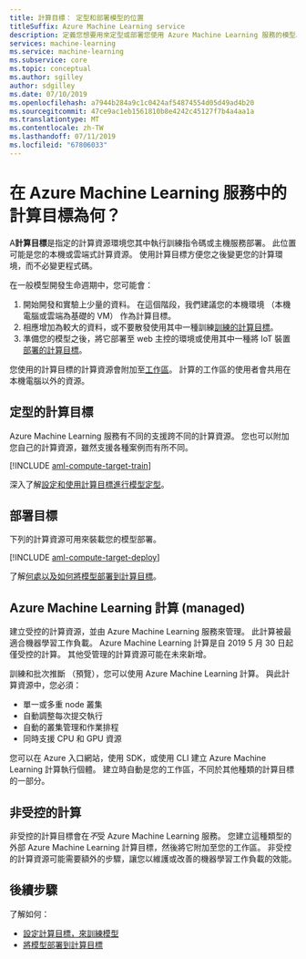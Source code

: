 ```yaml
---
title: 計算目標： 定型和部署模型的位置
titleSuffix: Azure Machine Learning service
description: 定義您想要用來定型或部署您使用 Azure Machine Learning 服務的模型。
services: machine-learning
ms.service: machine-learning
ms.subservice: core
ms.topic: conceptual
ms.author: sgilley
author: sdgilley
ms.date: 07/10/2019
ms.openlocfilehash: a7944b284a9c1c0424af54874554d05d49ad4b20
ms.sourcegitcommit: 47ce9ac1eb1561810b8e4242c45127f7b4a4aa1a
ms.translationtype: MT
ms.contentlocale: zh-TW
ms.lasthandoff: 07/11/2019
ms.locfileid: "67806033"
---
```

#  <a name="what-are-compute-targets-in-azure-machine-learning-service"></a>在 Azure Machine Learning 服務中的計算目標為何？ 

A**計算目標**是指定的計算資源環境您其中執行訓練指令碼或主機服務部署。 此位置可能是您的本機或雲端式計算資源。 使用計算目標方便您之後變更您的計算環境，而不必變更程式碼。  

在一般模型開發生命週期中，您可能會：
1. 開始開發和實驗上少量的資料。 在這個階段，我們建議您的本機環境 （本機電腦或雲端為基礎的 VM） 作為計算目標。 
2. 相應增加為較大的資料，或不要散發使用其中一種訓練[訓練的計算目標](#train)。  
3. 準備您的模型之後，將它部署至 web 主控的環境或使用其中一種將 IoT 裝置[部署的計算目標](#deploy)。

您使用的計算目標的計算資源會附加至[工作區](concept-workspace.md)。 計算的工作區的使用者會共用在本機電腦以外的資源。

## <a name="train"></a> 定型的計算目標

Azure Machine Learning 服務有不同的支援跨不同的計算資源。  您也可以附加您自己的計算資源，雖然支援各種案例而有所不同。

[!INCLUDE [aml-compute-target-train](../../../includes/aml-compute-target-train.md)]

深入了解[設定和使用計算目標進行模型定型](how-to-set-up-training-targets.md)。

## <a name="deploy"></a>部署目標

下列的計算資源可用來裝載您的模型部署。

[!INCLUDE [aml-compute-target-deploy](../../../includes/aml-compute-target-deploy.md)]

了解[何處以及如何將模型部署到計算目標](how-to-deploy-and-where.md)。

<a name="amlcompute"></a>
## <a name="azure-machine-learning-compute-managed"></a>Azure Machine Learning 計算 (managed)

建立受控的計算資源，並由 Azure Machine Learning 服務來管理。 此計算被最適合機器學習工作負載。 Azure Machine Learning 計算是自 2019 5 月 30 日起僅受控的計算。 其他受管理的計算資源可能在未來新增。

訓練和批次推斷 （預覽），您可以使用 Azure Machine Learning 計算。  與此計算資源中，您必須：

* 單一或多重 node 叢集
* 自動調整每次提交執行 
* 自動的叢集管理和作業排程 
* 同時支援 CPU 和 GPU 資源

您可以在 Azure 入口網站，使用 SDK，或使用 CLI 建立 Azure Machine Learning 計算執行個體。 建立時自動是您的工作區，不同於其他種類的計算目標的一部分。

## <a name="unmanaged-compute"></a>非受控的計算

非受控的計算目標會在*不*受 Azure Machine Learning 服務。 您建立這種類型的外部 Azure Machine Learning 計算目標，然後將它附加至您的工作區。 非受控的計算資源可能需要額外的步驟，讓您以維護或改善的機器學習工作負載的效能。

## <a name="next-steps"></a>後續步驟

了解如何：
* [設定計算目標，來訓練模型](how-to-set-up-training-targets.md)
* [將模型部署到計算目標](how-to-deploy-and-where.md)
